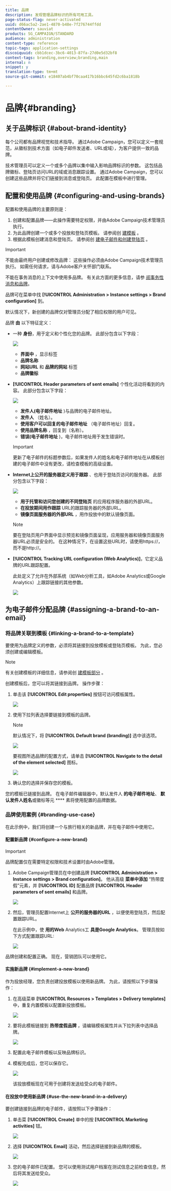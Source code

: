 ```yaml
---
title: 品牌
description: 发现管理品牌标识的所有可用工具。
page-status-flag: never-activated
uuid: d66ac5a2-2ae1-4870-b48e-7f276744ffdd
contentOwner: sauviat
products: SG_CAMPAIGN/STANDARD
audience: administration
content-type: reference
topic-tags: application-settings
discoiquuid: cbb1dcec-3bc6-4013-87fa-27d0e5d32bf8
context-tags: branding,overview;branding,main
internal: n
snippet: y
translation-type: tm+mt
source-git-commit: e18407ab4bf70caa417b16bbc645fd2c6ba1818b

---
```



# 品牌{#branding}

## 关于品牌标识 {#about-brand-identity}

每个公司都有品牌视觉和技术指导。 通过Adobe Campaign，您可以定义一套规范，从徽标到技术方面（如电子邮件发送者、URL或域），为客户提供一致的品牌。

技术管理员可以定义一个或多个品牌以集中输入影响品牌标识的参数。 这包括品牌徽标、登陆页访问URL的域或消息跟踪设置。 通过Adobe Campaign，您可以创建这些品牌并将它们链接到消息或登陆页。 此配置在模板中进行管理。

## 配置和使用品牌 {#configuring-and-using-brands}

配置和使用品牌的主要原则是：

1. 创建和配置品牌——此操作需要特定权限，并由Adobe Campaign技术管理员执行。
1. 为此品牌创建一个或多个投放和登陆页模板。 请参阅创 [建模板](../../start/using/marketing-activity-templates.md) 。
1. 根据此模板创建消息和登陆页。 请参阅创 [建电子邮件](../../channels/using/creating-an-email.md)[和创建登陆页](../../channels/using/designing-a-landing-page.md) 。

>[!IMPORTANT]
>
>不能由最终用户创建或修改品牌： 这些操作必须由Adobe Campaign技术管理员执行。 如需任何请求，请与Adobe客户关怀部门联系。
>
>不能在事务消息的上下文中使用多品牌。 有关此方面的更多信息，请参 [阅事务性消息和品牌](../../channels/using/about-transactional-messaging.md#permissions-and-branding)。

品牌可在菜单中找 **[!UICONTROL Administration > Instance settings > Brand configuration]** 到。

默认情况下，新创建的品牌仅对管理员分配了相应权限的用户可见。

品牌 **由** 以下特征定义：

* 一种 **身份**，用于定义和个性化您的品牌。 此部分包含以下字段：

   ![](assets/branding_01.png)

   * **界面中** ，显示标签
   * **品牌名称**
   * **网站URL** 和 **品牌的网站** 标签
   * **品牌徽标**

* **[!UICONTROL Header parameters of sent emails]** 个性化活动将看到的内容。 此部分包含以下字段：

   ![](assets/branding_04_header.png)

   * **发件人(电子邮件地址** )与品牌的电子邮件地址。
   * **发件人** （姓名）。
   * **使用客户可以回复的电子邮件地址** （电子邮件地址）回复。
   * **使用品牌名称** ，回复到（名称）。
   * **错误(电子邮件地址** )，电子邮件地址用于发生错误时。
   >[!IMPORTANT]
   >
   >更新了电子邮件的标题参数后，如果发件人的姓名和电子邮件地址在从模板创建的电子邮件中没有更改，请检查模板的高级设置。

* **Internet上公开的服务器定义用于跟踪** 、也用于登陆页访问的服务器。 此部分包含以下字段：

   ![](assets/configure_branding_04.png)

   * **用于托管和访问您创建的不同登陆页** 的应用程序服务器的外部URL。
   * **在投放期间用作跟踪** URL的跟踪服务器的外部URL。
   * **镜像页面服务器的外部URL** ，用作投放中的默认镜像页面。
   >[!NOTE]
   >
   >要在登陆页用户界面中显示预览和镜像页面呈现，应用服务器和镜像页面服务器URL必须是安全的。 在这种情况下，在设置这些URL时，请使用https://，而不是http://。

* **[!UICONTROL Tracking URL configuration (Web Analytics)]**，它定义品牌的URL跟踪配置。

   此处定义了允许在外部系统（如Web分析工具，如Adobe Analytics或Google Analytics）上跟踪链接的其他参数。

   ![](assets/branding_05.png)

## 为电子邮件分配品牌 {#assigning-a-brand-to-an-email}

### 将品牌关联到模板 {#linking-a-brand-to-a-template}

要使用为品牌定义的参数，必须将其链接到投放模板或登陆页模板。 为此，您必须创建或编辑模板。

>[!NOTE]
>
>有关创建模板的详细信息，请参阅创 [建模板部分](../../start/using/marketing-activity-templates.md) 。

创建模板后，您可以将其链接到品牌。 操作步骤：

1. 单击该 **[!UICONTROL Edit properties]** 按钮可访问模板属性。

   ![](assets/branding_04.png)

1. 使用下拉列表选择要链接到模板的品牌。

   >[!NOTE]
   >
   >默认情况下，将 **[!UICONTROL Default brand (branding)]** 选中该选项。

   ![](assets/branding_05.png)

   要视图所选品牌的配置方式，请单击 **[!UICONTROL Navigate to the detail of the element selected]** 图标。

   ![](assets/branding_06.png)

1. 确认您的选择并保存您的模板。

您的模板已链接到品牌。 在电子邮件编辑器中，默认发件人 **的电子邮件地址**、 **默认发件人姓名**&#x200B;或徽标等元 **** 素将使用配置的品牌数据。

### 品牌使用案例 {#branding-use-case}

在此示例中，我们将创建一个与旅行相关的新品牌，并在电子邮件中使用它。

#### 配置新品牌 {#configure-a-new-brand}

>[!IMPORTANT]
>
>品牌配置仅在需要特定权限和技术设置时由Adobe管理。

1. Adobe Campaign管理员在中创建品牌 **[!UICONTROL Administration > Instance settings > Brand configuration]**。 他从高级 **菜单中添加** “热带度假”元素，并 **[!UICONTROL ID]** 配置品牌 **[!UICONTROL Header parameters of sent emails]** 和品牌。

   ![](assets/branding_07.png)

1. 然后，管理员配置Internet上 **公开的服务器的URL** ，以便使用登陆页，然后配置跟踪URL。

   在此示例中，使 **用的Web** Analytics工 **具是Google Analytics**。 管理员按如下方式配置跟踪URL:

   ![](assets/branding_12.png)

品牌创建和配置正确。 现在，营销团队可以使用它。

#### 实施新品牌 {#implement-a-new-brand}

作为投放经理，您负责创建投放模板以使用新品牌。 为此，请按照以下步骤操作：

1. 在高级菜单 **[!UICONTROL Resources > Templates > Delivery templates]**&#x200B;中，重复内置模板以配置新投放模板。

   ![](assets/branding_08.png)

1. 要将此模板链接到 **热带度假品牌** ，请编辑模板属性并从下拉列表中选择品牌。

   ![](assets/branding_09.png)

1. 配置此电子邮件模板以反映品牌标识。
1. 模板完成后，您可以保存它。

   ![](assets/branding_10.png)

   该投放模板现在可用于创建将发送给受众的电子邮件。

#### 在投放中使用新品牌 {#use-the-new-brand-in-a-delivery}

要创建链接到品牌的电子邮件，请按照以下步骤操作：

1. 单击菜 **[!UICONTROL Create]** 单中的按 **[!UICONTROL Marketing activities]** 钮。

   ![](assets/branding_14.png)

1. 选择 **[!UICONTROL Email]** 活动，然后选择链接到新品牌的模板。

   ![](assets/branding_15.png)

1. 您的电子邮件已配置。 您可以使用测试用户档案在测试信息之前检查信息，然后将其发送给受众。

   ![](assets/branding_16.png)

